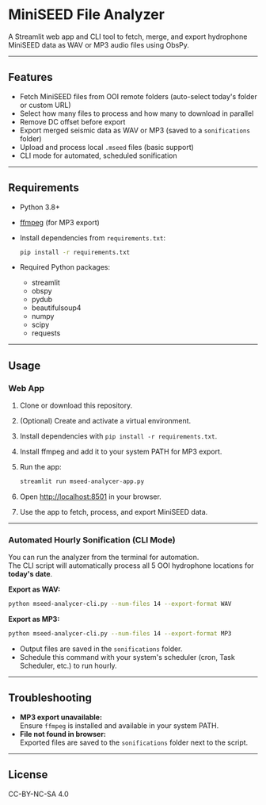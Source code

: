 # MiniSEED File Analyzer

A Streamlit web app and CLI tool to fetch, merge, and export hydrophone MiniSEED data as WAV or MP3 audio files using ObsPy.

---

## Features

- Fetch MiniSEED files from OOI remote folders (auto-select today's folder or custom URL)
- Select how many files to process and how many to download in parallel
- Remove DC offset before export
- Export merged seismic data as WAV or MP3 (saved to a `sonifications` folder)
- Upload and process local `.mseed` files (basic support)
- CLI mode for automated, scheduled sonification

---

## Requirements

- Python 3.8+
- [ffmpeg](https://ffmpeg.org/download.html) (for MP3 export)
- Install dependencies from `requirements.txt`:

    ```sh
    pip install -r requirements.txt
    ```

- Required Python packages:
    - streamlit
    - obspy
    - pydub
    - beautifulsoup4
    - numpy
    - scipy
    - requests

---

## Usage

### Web App

1. Clone or download this repository.
2. (Optional) Create and activate a virtual environment.
3. Install dependencies with `pip install -r requirements.txt`.
4. Install ffmpeg and add it to your system PATH for MP3 export.
5. Run the app:

    ```sh
    streamlit run mseed-analycer-app.py
    ```

6. Open [http://localhost:8501](http://localhost:8501) in your browser.
7. Use the app to fetch, process, and export MiniSEED data.

---

### Automated Hourly Sonification (CLI Mode)

You can run the analyzer from the terminal for automation.  
The CLI script will automatically process all 5 OOI hydrophone locations for **today's date**.

**Export as WAV:**
```sh
python mseed-analycer-cli.py --num-files 14 --export-format WAV
```

**Export as MP3:**
```sh
python mseed-analycer-cli.py --num-files 14 --export-format MP3
```

- Output files are saved in the `sonifications` folder.
- Schedule this command with your system's scheduler (cron, Task Scheduler, etc.) to run hourly.

---

## Troubleshooting

- **MP3 export unavailable:**  
  Ensure `ffmpeg` is installed and available in your system PATH.
- **File not found in browser:**  
  Exported files are saved to the `sonifications` folder next to the script.

---

## License

CC-BY-NC-SA 4.0
